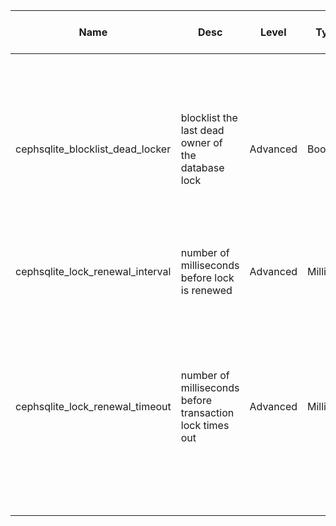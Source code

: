 | Name | Desc | Level | Type | non-Daemon Default | Daemon Default | Min | Max | Valid Values | verbatim | See also | Flags | Services | Validator | Long Desc | Tags |
| --- | --- | --- | --- | --- | --- | --- | --- | --- | --- | --- | --- | --- | --- | --- | --- |
| <span id="SP_cephsqlite_blocklist_dead_locker">cephsqlite_blocklist_dead_locker</span> |  blocklist the last dead owner of the database lock | Advanced | Bool | True |  |  |  |  |  |  |  |  |  | Require that the Ceph SQLite VFS blocklist the last dead owner of the database when cleanup was incomplete. DO NOT CHANGE THIS UNLESS YOU UNDERSTAND THE RAMIFICATIONS. CORRUPTION MAY RESULT. | client |
| <span id="SP_cephsqlite_lock_renewal_interval">cephsqlite_lock_renewal_interval</span> |  number of milliseconds before lock is renewed | Advanced | Millisecs | 2000 |  | 100 |  |  |  | [[cephsqlite_lock_renewal_timeout](~/config/global/cephsqlite#SP_cephsqlite_lock_renewal_timeout)] |  |  |  |  | client |
| <span id="SP_cephsqlite_lock_renewal_timeout">cephsqlite_lock_renewal_timeout</span> |  number of milliseconds before transaction lock times out | Advanced | Millisecs | 30000 |  | 100 |  |  |  | [[cephsqlite_lock_renewal_interval](~/config/global/cephsqlite#SP_cephsqlite_lock_renewal_interval)] |  |  |  | The amount of time before a running libcephsqlite VFS connection has to renew a lock on the database before the lock is automatically lost. If the lock is lost, the VFS will abort the process to prevent database corruption. | client |
